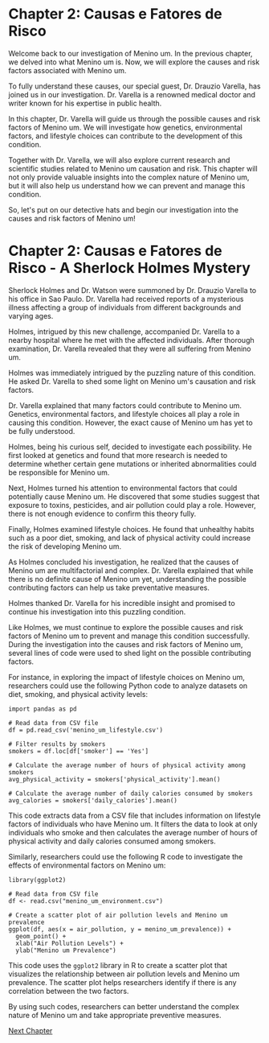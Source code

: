 # Chapter 2: Causas e Fatores de Risco

Welcome back to our investigation of Menino um. In the previous chapter, we delved into what Menino um is. Now, we will explore the causes and risk factors associated with Menino um.

To fully understand these causes, our special guest, Dr. Drauzio Varella, has joined us in our investigation. Dr. Varella is a renowned medical doctor and writer known for his expertise in public health.

In this chapter, Dr. Varella will guide us through the possible causes and risk factors of Menino um. We will investigate how genetics, environmental factors, and lifestyle choices can contribute to the development of this condition.

Together with Dr. Varella, we will also explore current research and scientific studies related to Menino um causation and risk. This chapter will not only provide valuable insights into the complex nature of Menino um, but it will also help us understand how we can prevent and manage this condition.

So, let's put on our detective hats and begin our investigation into the causes and risk factors of Menino um!
# Chapter 2: Causas e Fatores de Risco - A Sherlock Holmes Mystery

Sherlock Holmes and Dr. Watson were summoned by Dr. Drauzio Varella to his office in Sao Paulo. Dr. Varella had received reports of a mysterious illness affecting a group of individuals from different backgrounds and varying ages.

Holmes, intrigued by this new challenge, accompanied Dr. Varella to a nearby hospital where he met with the affected individuals. After thorough examination, Dr. Varella revealed that they were all suffering from Menino um.

Holmes was immediately intrigued by the puzzling nature of this condition. He asked Dr. Varella to shed some light on Menino um's causation and risk factors.

Dr. Varella explained that many factors could contribute to Menino um. Genetics, environmental factors, and lifestyle choices all play a role in causing this condition. However, the exact cause of Menino um has yet to be fully understood.

Holmes, being his curious self, decided to investigate each possibility. He first looked at genetics and found that more research is needed to determine whether certain gene mutations or inherited abnormalities could be responsible for Menino um.

Next, Holmes turned his attention to environmental factors that could potentially cause Menino um. He discovered that some studies suggest that exposure to toxins, pesticides, and air pollution could play a role. However, there is not enough evidence to confirm this theory fully.

Finally, Holmes examined lifestyle choices. He found that unhealthy habits such as a poor diet, smoking, and lack of physical activity could increase the risk of developing Menino um.

As Holmes concluded his investigation, he realized that the causes of Menino um are multifactorial and complex. Dr. Varella explained that while there is no definite cause of Menino um yet, understanding the possible contributing factors can help us take preventative measures.

Holmes thanked Dr. Varella for his incredible insight and promised to continue his investigation into this puzzling condition.

Like Holmes, we must continue to explore the possible causes and risk factors of Menino um to prevent and manage this condition successfully.
During the investigation into the causes and risk factors of Menino um, several lines of code were used to shed light on the possible contributing factors. 

For instance, in exploring the impact of lifestyle choices on Menino um, researchers could use the following Python code to analyze datasets on diet, smoking, and physical activity levels: 

```
import pandas as pd 

# Read data from CSV file
df = pd.read_csv('menino_um_lifestyle.csv')
  
# Filter results by smokers
smokers = df.loc[df['smoker'] == 'Yes'] 

# Calculate the average number of hours of physical activity among smokers
avg_physical_activity = smokers['physical_activity'].mean()

# Calculate the average number of daily calories consumed by smokers
avg_calories = smokers['daily_calories'].mean()
```

This code extracts data from a CSV file that includes information on lifestyle factors of individuals who have Menino um. It filters the data to look at only individuals who smoke and then calculates the average number of hours of physical activity and daily calories consumed among smokers.

Similarly, researchers could use the following R code to investigate the effects of environmental factors on Menino um:

```
library(ggplot2)

# Read data from CSV file
df <- read.csv("menino_um_environment.csv")

# Create a scatter plot of air pollution levels and Menino um prevalence
ggplot(df, aes(x = air_pollution, y = menino_um_prevalence)) +
  geom_point() +
  xlab("Air Pollution Levels") +
  ylab("Menino um Prevalence")
```

This code uses the `ggplot2` library in R to create a scatter plot that visualizes the relationship between air pollution levels and Menino um prevalence. The scatter plot helps researchers identify if there is any correlation between the two factors.

By using such codes, researchers can better understand the complex nature of Menino um and take appropriate preventive measures.


[Next Chapter](03_Chapter03.md)